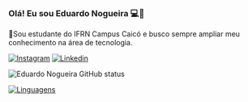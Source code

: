 ### Olá! Eu sou Eduardo Nogueira 💻👾

🔹Sou estudante do IFRN Campus Caicó e busco sempre ampliar meu conhecimento na área de tecnologia.

[![Instagram](https://img.shields.io/badge/Instagram-E4405F?style=for-the-badge&logo=instagram&logoColor=white)](https://www.instagram.com/nogueira_dev_bit/)
[![Linkedin](https://img.shields.io/badge/LinkedIn-0077B5?style=for-the-badge&logo=linkedin&logoColor=white)](https://www.linkedin.com/in/eduardo-nogueira-da-silva-440810244/)

![Eduardo Nogueira GitHub status](https://github-readme-stats.vercel.app/api?username=Eduardo105&show_icons=true&theme=dark)

[![Linguagens](https://github-readme-stats.vercel.app/api/top-langs/?username=Eduardo105&hide_progress=true)](https://github.com/Eduardo105/github-readme-stats)
